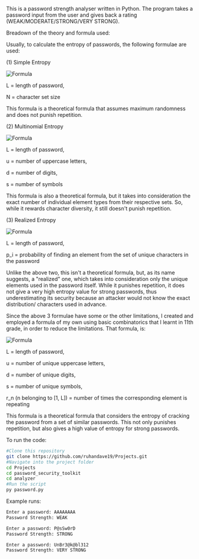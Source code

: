 This is a password strength analyser written in Python. The program takes a password input from the user and gives back a rating (WEAK/MODERATE/STRONG/VERY STRONG).

Breadown of the theory and formula used:

Usually, to calculate the entropy of passwords, the following formulae are used:

(1) Simple Entropy

![Formula](https://latex.codecogs.com/svg.image?H=L.log_2N)

L = length of password, 

N = character set size

This formula is a theoretical formula that assumes maximum randomness and does not punish repetition.

(2) Multinomial Entropy

![Formula](https://latex.codecogs.com/svg.image?&space;H=log_2((L!*26^u*26^l*10^d*32*s)/(u!l!d!s!)))

L = length of password,

u = number of uppercase letters,

d = number of digits,

s = number of symbols

This formula is also a theoretical formula, but it takes into consideration the exact number of individual element types from their respective sets. So, while it rewards character diversity, it still doesn't punish repetition. 

(3) Realized Entropy

![Formula](https://latex.codecogs.com/svg.image?H=-\sum_{i}p_ilog_2(p_i)=-L*(p_i.log_2(p_i)))

L = length of password,

p_i = probability of finding an element from the set of unique characters in the password

Unlike the above two, this isn't a theoretical formula, but, as its name suggests, a "realized" one, which takes into consideration only the unique elements used in the password itself. While it punishes repetition, it does not give a very high entropy value for strong passwords, thus underestimating its security because an attacker would not know the exact distribution/ characters used in advance.


Since the above 3 formulae have some or the other limitations, I created and employed a formula of my own using basic combinatorics that I learnt in 11th grade, in order to reduce the limitations. That formula, is:

![Formula](https://latex.codecogs.com/svg.image?&space;H=log_2(((_{uc}^{26}\textrm{C})*(_{lc}^{26}\textrm{C})*(_{d}^{10}\textrm{C})*(_{s}^{32}\textrm{C})*L!)/(r_1!r_2!..r_L!)))

L = length of password,

u = number of unique uppercase letters,

d = number of unique digits,

s = number of unique symbols,

r_n (n belonging to [1, L]) = number of times the corresponding element is repeating

This formula is a theoretical formula that considers the entropy of cracking the password from a set of similar passwords. This not only punishes repetition, but also gives a high value of entropy for strong passwords.

To run the code:
```bash
#Clone this repository
git clone https://github.com/ruhandave19/Projects.git
#Navigate into the project folder
cd Projects
cd password_security_toolkit
cd analyzer
#Run the script
py password.py
```

Example runs:
```bash
Enter a password: AAAAAAAA
Password Strength: WEAK 
```

```bash
Enter a password: P@sSw0rD
Password Strength: STRONG 
```

```bash
Enter a password: UnBr3@k@bl312
Password Strength: VERY STRONG 
```

